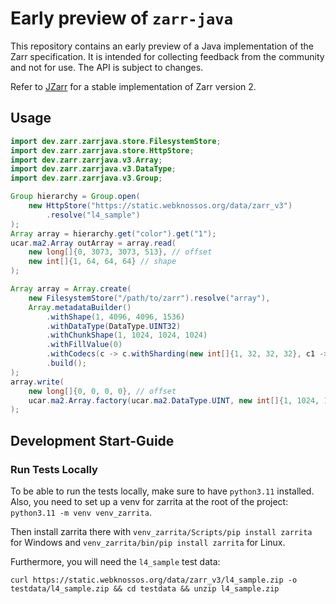 # Early preview of `zarr-java`

This repository contains an early preview of a Java implementation of the Zarr specification. 
It is intended for collecting feedback from the community and not for use. The API is subject to changes.

Refer to [JZarr](https://github.com/zarr-developers/jzarr) for a stable implementation of Zarr version 2.

## Usage
```java
import dev.zarr.zarrjava.store.FilesystemStore;
import dev.zarr.zarrjava.store.HttpStore;
import dev.zarr.zarrjava.v3.Array;
import dev.zarr.zarrjava.v3.DataType;
import dev.zarr.zarrjava.v3.Group;

Group hierarchy = Group.open(
    new HttpStore("https://static.webknossos.org/data/zarr_v3")
        .resolve("l4_sample")
);
Array array = hierarchy.get("color").get("1");
ucar.ma2.Array outArray = array.read(
    new long[]{0, 3073, 3073, 513}, // offset
    new int[]{1, 64, 64, 64} // shape
);

Array array = Array.create(
    new FilesystemStore("/path/to/zarr").resolve("array"),
    Array.metadataBuilder()
        .withShape(1, 4096, 4096, 1536)
        .withDataType(DataType.UINT32)
        .withChunkShape(1, 1024, 1024, 1024)
        .withFillValue(0)
        .withCodecs(c -> c.withSharding(new int[]{1, 32, 32, 32}, c1 -> c1.withBlosc()))
        .build();
);
array.write(
    new long[]{0, 0, 0, 0}, // offset
    ucar.ma2.Array.factory(ucar.ma2.DataType.UINT, new int[]{1, 1024, 1024, 1024})
);
```
## Development Start-Guide

### Run Tests Locally
To be able to run the tests locally, make sure to have `python3.11` installed. 
Also, you need to set up a venv for zarrita at the root of the project:
`python3.11 -m venv venv_zarrita`.

Then install zarrita there with `venv_zarrita/Scripts/pip install zarrita` 
for Windows and `venv_zarrita/bin/pip install zarrita` for Linux.

Furthermore, you will need the `l4_sample` test data:

`curl https://static.webknossos.org/data/zarr_v3/l4_sample.zip -o testdata/l4_sample.zip
&& cd testdata
&& unzip l4_sample.zip
`